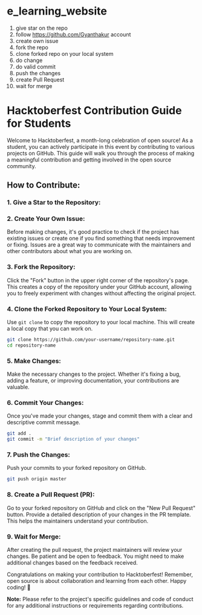 # e_learning_website



 1. give star on the repo
 2. follow https://github.com/Gyanthakur account
 3. create own issue
 4. fork the repo
 5. clone forked repo on your local system
 6. do change
 7. do valid commit
 8. push the changes
 9. create Pull Request
 10. wait for merge


# Hacktoberfest Contribution Guide for Students

Welcome to Hacktoberfest, a month-long celebration of open source! As a student, you can actively participate in this event by contributing to various projects on GitHub. This guide will walk you through the process of making a meaningful contribution and getting involved in the open source community.

## How to Contribute:

### 1. Give a Star to the Repository:

### 2. Create Your Own Issue:
Before making changes, it's good practice to check if the project has existing issues or create one if you find something that needs improvement or fixing. Issues are a great way to communicate with the maintainers and other contributors about what you are working on.

### 3. Fork the Repository:
Click the "Fork" button in the upper right corner of the repository's page. This creates a copy of the repository under your GitHub account, allowing you to freely experiment with changes without affecting the original project.

### 4. Clone the Forked Repository to Your Local System:
Use `git clone` to copy the repository to your local machine. This will create a local copy that you can work on.

```bash
git clone https://github.com/your-username/repository-name.git
cd repository-name
```

### 5. Make Changes:
Make the necessary changes to the project. Whether it's fixing a bug, adding a feature, or improving documentation, your contributions are valuable.

### 6. Commit Your Changes:
Once you've made your changes, stage and commit them with a clear and descriptive commit message.

```bash
git add .
git commit -m "Brief description of your changes"
```

### 7. Push the Changes:
Push your commits to your forked repository on GitHub.

```bash
git push origin master
```

### 8. Create a Pull Request (PR):
Go to your forked repository on GitHub and click on the "New Pull Request" button. Provide a detailed description of your changes in the PR template. This helps the maintainers understand your contribution.

### 9. Wait for Merge:
After creating the pull request, the project maintainers will review your changes. Be patient and be open to feedback. You might need to make additional changes based on the feedback received.

Congratulations on making your contribution to Hacktoberfest! Remember, open source is about collaboration and learning from each other. Happy coding! 🚀

**Note:** Please refer to the project's specific guidelines and code of conduct for any additional instructions or requirements regarding contributions.
